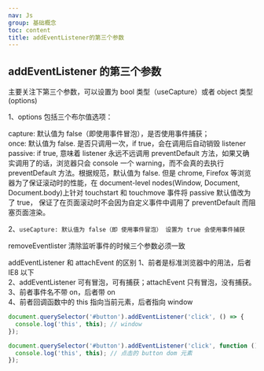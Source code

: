 ```yaml
---
nav: Js
group: 基础概念
toc: content
title: addEventListener的第三个参数
---
```


## addEventListener 的第三个参数

主要关注下第三个参数，可以设置为 bool 类型（useCapture）或者 object 类型(options)

1、options 包括三个布尔值选项：

capture: 默认值为 false（即使用事件冒泡），是否使用事件捕获；  
once: 默认值为 false. 是否只调用一次，if true，会在调用后自动销毁 listener  
passive: if true, 意味着 listener 永远不远调用 preventDefault 方法，如果又确实调用了的话，浏览器只会 console 一个 warning，而不会真的去执行 preventDefault 方法。根据规范，默认值为 false. 但是 chrome, Firefox 等浏览器为了保证滚动时的性能，在 document-level nodes(Window, Document, Document.body)上针对 touchstart 和 touchmove 事件将 passive 默认值改为了 true， 保证了在页面滚动时不会因为自定义事件中调用了 preventDefault 而阻塞页面渲染。

2、`useCapture: 默认值为 false（即 使用事件冒泡） 设置为 true 会使用事件捕获`

removeEventlister 清除监听事件的时候三个参数必须一致  

addEventListener 和 attachEvent 的区别
1、前者是标准浏览器中的用法，后者 IE8 以下  
2、addEventListener 可有冒泡，可有捕获；attachEvent 只有冒泡，没有捕获。  
3、前者事件名不带 on，后者带 on  
4、前者回调函数中的 this 指向当前元素，后者指向 window  

```js
document.querySelector('#button').addEventListener('click', () => {
  console.log('this', this); // window
});

document.querySelector('#button').addEventListener('click', function () {
  console.log('this', this); // 点击的 button dom 元素
});
```
